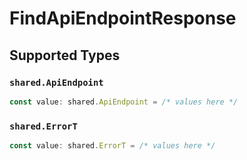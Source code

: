# FindApiEndpointResponse


## Supported Types

### `shared.ApiEndpoint`

```typescript
const value: shared.ApiEndpoint = /* values here */
```

### `shared.ErrorT`

```typescript
const value: shared.ErrorT = /* values here */
```

